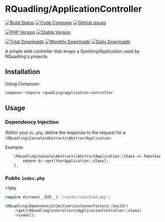 # RQuadling/ApplicationController

[![Build Status](https://img.shields.io/travis/rquadling/application-controller.svg?style=for-the-badge&logo=travis)](https://travis-ci.org/rquadling/application-controller)
[![Code Coverage](https://img.shields.io/scrutinizer/coverage/g/rquadling/application-controller.svg?style=for-the-badge&logo=scrutinizer)](https://scrutinizer-ci.com/g/rquadling/application-controller/)
[![GitHub issues](https://img.shields.io/github/issues/rquadling/application-controller.svg?style=for-the-badge&logo=github)](https://github.com/rquadling/application-controller/issues)

[![PHP Version](https://img.shields.io/packagist/php-v/rquadling/application-controller.svg?style=for-the-badge)](https://github.com/rquadling/application-controller)
[![Stable Version](https://img.shields.io/packagist/v/rquadling/application-controller.svg?style=for-the-badge&label=Latest)](https://packagist.org/packages/rquadling/application-controller)

[![Total Downloads](https://img.shields.io/packagist/dt/rquadling/application-controller.svg?style=for-the-badge&label=Total+downloads)](https://packagist.org/packages/rquadling/application-controller)
[![Monthly Downloads](https://img.shields.io/packagist/dm/rquadling/application-controller.svg?style=for-the-badge&label=Monthly+downloads)](https://packagist.org/packages/rquadling/application-controller)
[![Daily Downloads](https://img.shields.io/packagist/dd/rquadling/application-controller.svg?style=for-the-badge&label=Daily+downloads)](https://packagist.org/packages/rquadling/application-controller)

A simple web controller that wraps a Symfony/Application used by RQuadling's projects.

## Installation

Using Composer:

```sh
composer require rquadling/application-controller
```

## Usage

### Dependency Injection
Within your `di.php`, define the response to the request for a `\RQuadling\Console\Abstracts\AbstractApplication`.

Example:
```php
    \RQuadling\Console\Abstracts\AbstractApplication::class => function ($c) {
        return $c->get(YourApplication::class);
    },
```
### Public `index.php`

```php
<?php

require dirname(__DIR__).'/vendor/autoload.php';

\RQuadling\DependencyInjection\ContainerFactory::build()
    ->get(\RQuadling\Controllers\ApplicationController::class)
    ->index();
```
